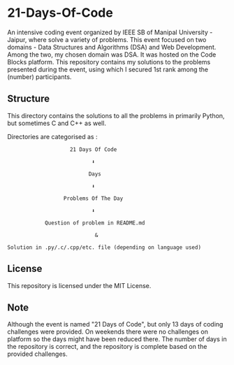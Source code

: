 # 21-Days-Of-Code

An intensive coding event organized by IEEE SB of Manipal University - Jaipur, where solve a variety of problems. This event focused on two domains - Data Structures and Algorithms (DSA) and Web Development. Among the two, my chosen domain was DSA. It was hosted on the Code Blocks platform. This repository contains my solutions to the problems presented during the event, using which I secured 1st rank among the (number) participants.

## Structure

This directory contains the solutions to all the problems in primarily Python, but sometimes C and C++ as well.

Directories are categorised as :

                        21 Days Of Code
      
                               ⬇️

                              Days

                               ⬇️

                      Problems Of The Day 

                               ⬇️

                Question of problem in README.md
             
                                &
                              
    Solution in .py/.c/.cpp/etc. file (depending on language used)

## License

This repository is licensed under the MIT License.

## Note

Although the event is named "21 Days of Code", but only 13 days of coding challenges were provided. On weekends there were no challenges on platform so the days might have been reduced there. The number of days in the repository is correct, and the repository is complete based on the provided challenges.
